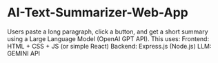 # AI-Text-Summarizer-Web-App
Users paste a long paragraph, click a button, and get a short summary using a Large Language Model (OpenAI GPT API). This uses:  Frontend: HTML + CSS + JS (or simple React)  Backend: Express.js (Node.js)  LLM: GEMINI API
